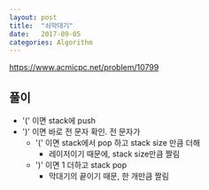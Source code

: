 ```yaml
---
layout: post
title:  "쇠막대기"
date:   2017-09-05
categories: Algorithm
---
```



<https://www.acmicpc.net/problem/10799>

## 풀이

- '(' 이면 stack에 push 
- ')' 이면 바로 전 문자 확인. 전 문자가
  - '(' 이면 stack에서 pop 하고 stack size 만큼 더해
    - 레이저이기 때문에, stack size만큼 짤림
  - ')' 이면 1 더하고 stack pop                         
    - 막대기의 끝이기 때문, 한 개만큼 짤림

